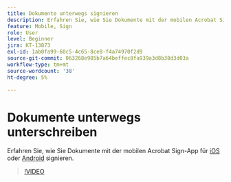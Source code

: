 ```yaml
---
title: Dokumente unterwegs signieren
description: Erfahren Sie, wie Sie Dokumente mit der mobilen Acrobat Sign-App signieren
feature: Mobile, Sign
role: User
level: Beginner
jira: KT-13873
exl-id: 1ab0fa99-60c5-4c65-8ce8-f4a74970f2d9
source-git-commit: 063268e985b7a64beffec8fa939a3d8b38d3d03a
workflow-type: tm+mt
source-wordcount: '38'
ht-degree: 5%

---
```


# Dokumente unterwegs unterschreiben

Erfahren Sie, wie Sie Dokumente mit der mobilen Acrobat Sign-App für [iOS](https://apps.apple.com/us/app/adobe-sign/id481082197) oder [Android](https://play.google.com/store/apps/details?id=com.adobe.echosign&amp;hl=de) signieren.

>[!VIDEO](https://video.tv.adobe.com/v/3423957?quality=12&learn=on&hidetitle=true)
